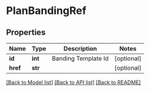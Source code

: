 # PlanBandingRef

## Properties
Name | Type | Description | Notes
------------ | ------------- | ------------- | -------------
**id** | **int** | Banding Template Id | [optional] 
**href** | **str** |  | [optional] 

[[Back to Model list]](../README.md#documentation-for-models) [[Back to API list]](../README.md#documentation-for-api-endpoints) [[Back to README]](../README.md)


